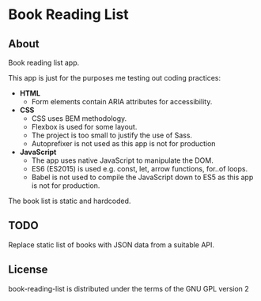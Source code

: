 # Book Reading List

## About

Book reading list app.

This app is just for the purposes me testing out coding practices:

- **HTML**
  - Form elements contain ARIA attributes for accessibility.
- **CSS**
  - CSS uses BEM methodology.
  - Flexbox is used for some layout.
  - The project is too small to justify the use of Sass.
  - Autoprefixer is not used as this app is not for production
- **JavaScript**
  - The app uses native JavaScript to manipulate the DOM.
  - ES6 (ES2015) is used e.g. const, let, arrow functions, for..of loops.
  - Babel is not used to compile the JavaScript down to ES5 as this app is not for production.

The book list is static and hardcoded.

## TODO

Replace static list of books with JSON data from a suitable API.

## License

book-reading-list is distributed under the terms of the GNU GPL version 2
